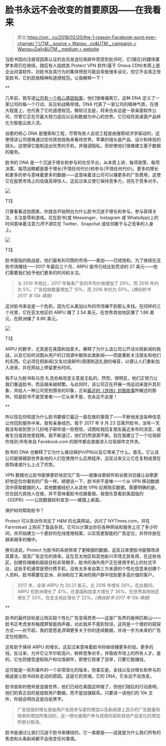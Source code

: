 # 脸书永远不会改变的首要原因——在我看来

> 原文:[https://om . co/2018/02/20/the-1-reason-Facebook-wont-ever-change/？UTM _ source = Wanqu . co&UTM _ campaign = Wanqu+Daily&UTM _ medium = website](https://om.co/2018/02/20/the-1-reason-facebook-wont-ever-change/?utm_source=wanqu.co&utm_campaign=Wanqu+Daily&utm_medium=website)

当脸书因向注册双因素认证的会员发送垃圾邮件而受到批评时，它(理应)的媒体噩梦本周仍在继续。随后有人指控其 Protect VPN 软件(基于 Onava CDN)本质上是企业间谍软件。对脸书及其行为的集体愤怒可能会导致很多谈论，但它不会真正改变脸书，它的民族精神和道德规范。让我解释一下！

**

几年前，我写道[公司有一个核心基因档案](https://om.co/2011/02/11/change-is-good-but-its-also-really-hard/)，他们很难偏离它。这种 DNA 定义了一家公司的每一个行动、反应和战略举措。DNA 代表了一家公司的精神气质，在很大程度上，也代表了它的道德规范。微软过去是，将来也永远是一家桌面软件公司，尽管它正在尽最大努力适应以云和数据为中心的世界。它已经将其桌面产品转化为智能云收入流。

谷歌的核心 DNA 是搜索和工程，尽管有些人会说工程是由搜索经济学驱动的，这使得该公司很难通过任何其他视角来看待世界。苹果的镜头是产品、设计和体验的镜头。这使得它能制造出优秀的手机，并强调隐私，但却使他们很难建立基于数据的服务。

脸书的 DNA 是一个沉迷于增长和参与的社交平台。从本质上讲，每项政策、每项决策、每项战略都是基于增长(不惜任何代价)和参与(不惜任何代价)。更多的增长和更多的参与意味着更多的数据——这意味着该公司可以赚更多的广告费用，这使它在股票市场上的估值高得惊人，这反过来又使它保持竞争力，领先于竞争对手。

![](../Images/f26d5476e05c7ec88dd0b6b275300a5a.png)

<noscript><img data-lazy-fallback="1" decoding="async" class="alignnone size-full wp-image-889214" src="../Images/f26d5476e05c7ec88dd0b6b275300a5a.png" alt="" srcset="https://i0.wp.com/om.co/wp-content/uploads/2018/02/Screen-Shot-2018-02-16-at-11.53.34-AM.png?w=2420&amp;ssl=1 2420w, https://i0.wp.com/om.co/wp-content/uploads/2018/02/Screen-Shot-2018-02-16-at-11.53.34-AM.png?resize=300%2C155&amp;ssl=1 300w, https://i0.wp.com/om.co/wp-content/uploads/2018/02/Screen-Shot-2018-02-16-at-11.53.34-AM.png?resize=768%2C397&amp;ssl=1 768w, https://i0.wp.com/om.co/wp-content/uploads/2018/02/Screen-Shot-2018-02-16-at-11.53.34-AM.png?resize=1024%2C530&amp;ssl=1 1024w, https://i0.wp.com/om.co/wp-content/uploads/2018/02/Screen-Shot-2018-02-16-at-11.53.34-AM.png?resize=560%2C290&amp;ssl=1 560w, https://i0.wp.com/om.co/wp-content/uploads/2018/02/Screen-Shot-2018-02-16-at-11.53.34-AM.png?resize=1800%2C931&amp;ssl=1 1800w, https://i0.wp.com/om.co/wp-content/uploads/2018/02/Screen-Shot-2018-02-16-at-11.53.34-AM.png?resize=1250%2C647&amp;ssl=1 1250w, https://i0.wp.com/om.co/wp-content/uploads/2018/02/Screen-Shot-2018-02-16-at-11.53.34-AM.png?resize=400%2C207&amp;ssl=1 400w, https://i0.wp.com/om.co/wp-content/uploads/2018/02/Screen-Shot-2018-02-16-at-11.53.34-AM.png?w=2176&amp;ssl=1 2176w" sizes="(max-width: 1088px) 100vw, 1088px" data-recalc-dims="1" data-original-src="https://i0.wp.com/om.co/wp-content/uploads/2018/02/Screen-Shot-2018-02-16-at-11.53.34-AM.png?resize=1088%2C563&amp;ssl=1"/>T3】</noscript>

只要看看这些图表，你就会开始明白为什么脸书沉迷于增长和参与。参与获得关注，关注是零和游戏。花在脸书(或 Messenger、Instagram 或 WhatsApp)上的时间意味着注意力*而不是*花在 Twitter、Snapchat 或任何敢于与之竞争的人身上。

![](../Images/2effed9db24108e4e50096970af05758.png)

<noscript><img data-lazy-fallback="1" decoding="async" loading="lazy" class="alignnone size-full wp-image-889215" src="../Images/2effed9db24108e4e50096970af05758.png" alt="" srcset="https://i0.wp.com/om.co/wp-content/uploads/2018/02/Screen-Shot-2018-02-16-at-11.53.49-AM.png?w=2418&amp;ssl=1 2418w, https://i0.wp.com/om.co/wp-content/uploads/2018/02/Screen-Shot-2018-02-16-at-11.53.49-AM.png?resize=300%2C155&amp;ssl=1 300w, https://i0.wp.com/om.co/wp-content/uploads/2018/02/Screen-Shot-2018-02-16-at-11.53.49-AM.png?resize=768%2C398&amp;ssl=1 768w, https://i0.wp.com/om.co/wp-content/uploads/2018/02/Screen-Shot-2018-02-16-at-11.53.49-AM.png?resize=1024%2C530&amp;ssl=1 1024w, https://i0.wp.com/om.co/wp-content/uploads/2018/02/Screen-Shot-2018-02-16-at-11.53.49-AM.png?resize=560%2C290&amp;ssl=1 560w, https://i0.wp.com/om.co/wp-content/uploads/2018/02/Screen-Shot-2018-02-16-at-11.53.49-AM.png?resize=1800%2C932&amp;ssl=1 1800w, https://i0.wp.com/om.co/wp-content/uploads/2018/02/Screen-Shot-2018-02-16-at-11.53.49-AM.png?resize=1250%2C647&amp;ssl=1 1250w, https://i0.wp.com/om.co/wp-content/uploads/2018/02/Screen-Shot-2018-02-16-at-11.53.49-AM.png?resize=400%2C207&amp;ssl=1 400w, https://i0.wp.com/om.co/wp-content/uploads/2018/02/Screen-Shot-2018-02-16-at-11.53.49-AM.png?w=2176&amp;ssl=1 2176w" sizes="(max-width: 1088px) 100vw, 1088px" data-recalc-dims="1" data-original-src="https://i0.wp.com/om.co/wp-content/uploads/2018/02/Screen-Shot-2018-02-16-at-11.53.49-AM.png?resize=1088%2C563&amp;ssl=1"/>T3】</noscript>

脸书面临的挑战是，他们最有利可图的市场——美加——已经饱和。为了继续在这些市场赚钱——2017 年最后三个月，ARPU 股市已经达到荒谬的 27 美元——他们需要我们给予他们更多的时间和关注。

> 与 2016 年相比，2017 年每条广告的平均价格增加了 29%，而 2016 年约为 5%，广告投放数量增加了 15%，而 2016 年约为 50%。*(摘自脸书 2017 年 10k 填报)*

这对脸书来说是一个危机，因为它从美加以外的市场赚不到那么多钱。在同样的三个月里，它在亚太地区的 ARPU 赚了 2.54 美元，在世界其他地区赚了 1.86 美元，在欧洲赚了 8.86 美元。

![](../Images/26d16fa7fcb976f4db811f6c008c8b87.png)

<noscript><img data-lazy-fallback="1" decoding="async" loading="lazy" class="alignnone size-full wp-image-889213" src="../Images/26d16fa7fcb976f4db811f6c008c8b87.png" alt="" srcset="https://i0.wp.com/om.co/wp-content/uploads/2018/02/Screen-Shot-2018-02-16-at-1.26.11-PM.png?w=2430&amp;ssl=1 2430w, https://i0.wp.com/om.co/wp-content/uploads/2018/02/Screen-Shot-2018-02-16-at-1.26.11-PM.png?resize=300%2C155&amp;ssl=1 300w, https://i0.wp.com/om.co/wp-content/uploads/2018/02/Screen-Shot-2018-02-16-at-1.26.11-PM.png?resize=768%2C396&amp;ssl=1 768w, https://i0.wp.com/om.co/wp-content/uploads/2018/02/Screen-Shot-2018-02-16-at-1.26.11-PM.png?resize=1024%2C528&amp;ssl=1 1024w, https://i0.wp.com/om.co/wp-content/uploads/2018/02/Screen-Shot-2018-02-16-at-1.26.11-PM.png?resize=560%2C289&amp;ssl=1 560w, https://i0.wp.com/om.co/wp-content/uploads/2018/02/Screen-Shot-2018-02-16-at-1.26.11-PM.png?resize=1800%2C929&amp;ssl=1 1800w, https://i0.wp.com/om.co/wp-content/uploads/2018/02/Screen-Shot-2018-02-16-at-1.26.11-PM.png?resize=1250%2C645&amp;ssl=1 1250w, https://i0.wp.com/om.co/wp-content/uploads/2018/02/Screen-Shot-2018-02-16-at-1.26.11-PM.png?resize=400%2C206&amp;ssl=1 400w, https://i0.wp.com/om.co/wp-content/uploads/2018/02/Screen-Shot-2018-02-16-at-1.26.11-PM.png?w=2176&amp;ssl=1 2176w" sizes="(max-width: 1088px) 100vw, 1088px" data-recalc-dims="1" data-original-src="https://i0.wp.com/om.co/wp-content/uploads/2018/02/Screen-Shot-2018-02-16-at-1.26.11-PM.png?resize=1088%2C561&amp;ssl=1"/>T3】</noscript>

ARPU 的数字，尤其是在美国和加拿大，解释了为什么该公司公开谈论假新闻的挑战，以及它如何试图从用户的订阅源中删除此类新闻——而是重新关注朋友和他们的东西。它必须在假新闻(又名垃圾邮件)周围制造礼貌的噪音，以便让人们重新加入进来，并在网站上停留更长时间。

我不认为脸书和马克·扎克伯格改变主意是无私的。然而，很明显，他们正努力让我们重返脸书，而且越来越频繁。与此同时，该公司正在开展一场运动来提升其形象，并给人一种公司受到围攻的印象，正如[最近的《连线》封面故事](https://www.wired.com/story/inside-facebook-mark-zuckerberg-2-years-of-hell/)所概述的那样。但是脸书不是受害者——它从来不是，也永远不会是！

**

所以现在你知道为什么脸书要做它最近一直在做的事情了——不断地发送各种信息让你回到服务中来。我有亲身经历。我于 2017 年 9 月 23 日离开脸书，没有一天我没有收到至少几封电子邮件或一些短信，试图给我回复朋友最近发布的消息，或者生日或其他里程碑。我不断退订，他们仍然源源不断。现在我建立了一个垃圾邮件规则:所有来自 Facebook.com 的邮件都会直接进入垃圾邮件文件夹。

脸书的 DNA 也解释了它为什么推动保护(VPN)以及它带来了什么。首先，它让该公司能够跟踪世界各地的人们在使用什么应用程序，这反过来又让它在复制或潜在收购谁或什么上占了优势。

VPN 数据也让脸书能够更好地定位广告——就像谷歌邮件和谷歌浏览器让谷歌更好地定位你看到的广告一样。顺便说一下，脸书并不是唯一一个从 VPN 移动数据流中获取数据的人。其他数据经纪人从其他 VPN 应用购买数据。需要明确的是，仅仅因为其他人在做，并不意味着脸书也跟着做。我很乐意看到美国版的《GDPR》——公民数据权利宣言——被摆上桌面。

保护如何帮助脸书？

Protect 可以告诉你浏览了 H&M 的北美网站，访问了 NYTimes.com，并在 Farmstead 上购买了食品杂货。它可以计算出你在各种网站和服务上花了多少时间，并开始建立一个更好的在线使用档案，以实现更智能的广告定位，并将你放在越来越多的桶中。

换句话说，Protect 为脸书的系统带来了更精细的数据，这反过来使脸书能够改进其算法，提高广告定位的效率。这在亚太地区和其他新兴市场尤其有用，在这些地区，创建存储桶和超级目标非常棘手。脸书的海外用户正在使用手机上的社交平台，这些手机通常是预付费手机，没有太多来自第三方来源的个性化信息来创建个人资料。脸书需要在亚洲、非洲和拉丁美洲的用户群中找到更多高价值的客户。

> 2017 年，全球 ARPU 为 20.21 美元，比 2016 年增长 26%。在此期间，ARPU 在欧洲增长了 41%，在美国和加拿大增长了 36%，在世界其他地区增长了 33%，在亚太地区增长了 22%。*(摘自脸书 2017 年 10k 填报)*

**

脸书的最终目标是让购买超个性化广告变得昂贵——这是广告界的奥林匹斯山——脸书正考虑发布触摸屏智能扬声器，对此我并不感到惊讶。这将是一个很好的窥探方式——对不起，我的意思是*获取*更多关于你的连续数据，并进一步为未来的广告定位挖掘你。

这有助于保持 ARPU 的增长，这反过来意味着脸书将继续赚更多的钱。更多的钱，反过来，允许它让华尔街高兴，粉碎竞争对手，并吸收市场上的所有人才。是的，它也将接受虚假账户和垃圾邮件，即使它损害了选举，只要它能赚钱。

这可能是一系列事件的一个非常简化的版本，但事实是，金钱以及对增长和参与的痴迷是让脸书四处走动的原因。这是它的灵魂，它的 DNA，它永远不会改变。

脸书宣称的使命是连接世界。他们已经在美国这样做了，但他们随后的行动表明，他们的真正目的是提取用户数据，而不是加强联系。只要读一读他们的 10k 文件，你就会明白这是白纸黑字。

> 广告投放的增长是由用户及其参与度的增加以及新闻源上显示的广告数量和频率的增加所推动的，这一增长被用户参与视频内容和其他产品变化的增加所部分抵消。

脸书是通过让我们沉迷于脸书来赚钱的。它一直都是——这就是为什么我们所有的焦虑和头条新闻都不会改变任何事情。